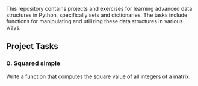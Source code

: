 
This repository contains projects and exercises for learning advanced data structures in Python, specifically sets and dictionaries. The tasks include functions for manipulating and utilizing these data structures in various ways.

## Project Tasks

### 0. Squared simple
Write a function that computes the square value of all integers of a matrix.
